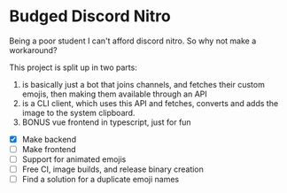 # Budged Discord Nitro

Being a poor student I can't afford discord nitro. So why not make a workaround?

This project is split up in two parts:
1. is basically just a bot that joins channels, and fetches their custom emojis, then making them available through an API
2. is a CLI client, which uses this API and fetches, converts and adds the image to the system clipboard.
3. BONUS vue frontend in typescript, just for fun

- [x] Make backend
- [ ] Make frontend
- [ ] Support for animated emojis
- [ ] Free CI, image builds, and release binary creation
- [ ] Find a solution for a duplicate emoji names
